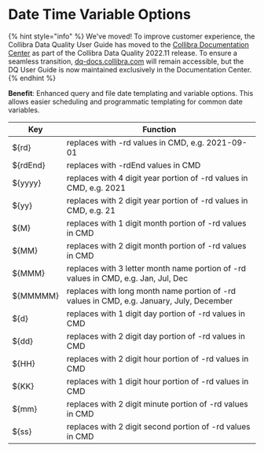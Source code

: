 # Date Time Variable Options

{% hint style="info" %}
We've moved! To improve customer experience, the Collibra Data Quality User Guide has moved to the [Collibra Documentation Center](https://productresources.collibra.com/docs/collibra/latest/Content/DataQuality/DQApis/Date%20Time%20Variable%20Options.htm) as part of the Collibra Data Quality 2022.11 release. To ensure a seamless transition, [dq-docs.collibra.com](http://dq-docs.collibra.com/) will remain accessible, but the DQ User Guide is now maintained exclusively in the Documentation Center.
{% endhint %}

**Benefit**: Enhanced query and file date templating and variable options. This allows easier scheduling and programmatic templating for common date variables.

| Key      | Function                                                                                 |
| -------- | ---------------------------------------------------------------------------------------- |
| ${rd}    | replaces with -rd values in CMD, e.g. 2021-09-01                                         |
| ${rdEnd} | replaces with -rdEnd values in CMD                                                       |
| ${yyyy}  | replaces with 4 digit year portion of -rd values in CMD, e.g. 2021                       |
| ${yy}    | replaces with 2 digit year portion of -rd values in CMD, e.g. 21                         |
| ${M}     | replaces with 1 digit month portion of -rd values in CMD                                 |
| ${MM}    | replaces with 2 digit month portion of -rd values in CMD                                 |
| ${MMM}   | replaces with 3 letter month name portion of -rd values in CMD, e.g. Jan, Jul, Dec       |
| ${MMMMM} | replaces with long month name portion of -rd values in CMD, e.g. January, July, December |
| ${d}     | replaces with 1 digit day portion of -rd values in CMD                                   |
| ${dd}    | replaces with 2 digit day portion of -rd values in CMD                                   |
| ${HH}    | replaces with 2 digit hour portion of -rd values in CMD                                  |
| ${KK}    | replaces with 1 digit hour portion of -rd values in CMD                                  |
| ${mm}    | replaces with 2 digit minute portion of -rd values in CMD                                |
| ${ss}    | replaces with 2 digit second portion of -rd values in CMD                                |
